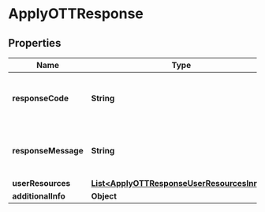 

# ApplyOTTResponse


## Properties

| Name | Type | Description | Notes |
|------------ | ------------- | ------------- | -------------|
|**responseCode** | **String** | Response code. https://dashboard.dana.id/api-docs/read/109#HTML-API-ApplyOTT-ResponseCodeandMessage |  |
|**responseMessage** | **String** | Response message. https://dashboard.dana.id/api-docs/read/109#HTML-API-ApplyOTT-ResponseCodeandMessage |  |
|**userResources** | [**List&lt;ApplyOTTResponseUserResourcesInner&gt;**](ApplyOTTResponseUserResourcesInner.md) | User resources |  |
|**additionalInfo** | **Object** | Additional information |  [optional] |



